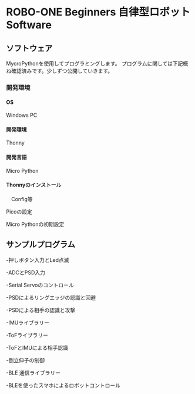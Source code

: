 # ROBO-ONE Beginners 自律型ロボット Software
## ソフトウェア
MycroPythonを使用してプログラミングします。
プログラムに関しては下記概ね確認済みです。少しずつ公開していきます。

### 開発環境
#### OS
Windows PC
#### 開発環境
Thonny
#### 開発言語
Micro Python

#### Thonnyのインストール
　Config等

Picoの設定

Micro Pythonの初期設定


## サンプルプログラム
-押しボタン入力とLed点滅

-ADCとPSD入力

-Serial Servoのコントロール

-PSDによるリングエッジの認識と回避

-PSDによる相手の認識と攻撃

-IMUライブラリー

-ToFライブラリー

-ToFとIMUによる相手認識

-倒立伸子の制御

-BLE 通信ライブラリー

-BLEを使ったスマホによるロボットコントロール
